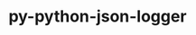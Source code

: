 ---
title: "py-python-json-logger"
layout: cache
categories: [package, develop-2023-10-15]
meta: {"versions": ["2.0.7"], "compilers": ["gcc@=11.1.0", "gcc@=11.4.0", "gcc@=9.4.0", "oneapi@=2023.2.1"], "oss": ["ubuntu20.04"], "platforms": ["linux"], "targets": ["neoverse_v1", "ppc64le", "x86_64_v3"], "stacks": ["data-vis-sdk", "e4s", "e4s-neoverse_v1", "e4s-oneapi", "e4s-power", "root"], "num_specs": 9, "num_specs_by_stack": {"root": 9, "e4s-neoverse_v1": 3, "e4s-power": 2, "data-vis-sdk": 1, "e4s": 2, "e4s-oneapi": 1}}
spec_details: [{"hash": "wwqfikckuliw4xmz3v6d2dmwxdgksxb6", "compiler": "gcc@=11.4.0", "versions": ["2.0.7"], "os": "ubuntu20.04", "platform": "linux", "target": "neoverse_v1", "variants": ["build_system=python_pip"], "stacks": ["root", "e4s-neoverse_v1"], "size": "-", "tarball": "https://binaries.spack.io/develop-2023-10-15/build_cache/linux-ubuntu20.04-neoverse_v1/gcc-11.4.0/py-python-json-logger-2.0.7/linux-ubuntu20.04-neoverse_v1-gcc-11.4.0-py-python-json-logger-2.0.7-wwqfikckuliw4xmz3v6d2dmwxdgksxb6.spack"}, {"hash": "bbu44v4rdqm4gud4y7lxs3w5mqm6mpfl", "compiler": "gcc@=11.4.0", "versions": ["2.0.7"], "os": "ubuntu20.04", "platform": "linux", "target": "neoverse_v1", "variants": ["build_system=python_pip"], "stacks": ["root", "e4s-neoverse_v1"], "size": "-", "tarball": "https://binaries.spack.io/develop-2023-10-15/build_cache/linux-ubuntu20.04-neoverse_v1/gcc-11.4.0/py-python-json-logger-2.0.7/linux-ubuntu20.04-neoverse_v1-gcc-11.4.0-py-python-json-logger-2.0.7-bbu44v4rdqm4gud4y7lxs3w5mqm6mpfl.spack"}, {"hash": "lxnfbv6xpvczv3phjfwhpfg5gzejzpnc", "compiler": "gcc@=11.4.0", "versions": ["2.0.7"], "os": "ubuntu20.04", "platform": "linux", "target": "neoverse_v1", "variants": ["build_system=python_pip"], "stacks": ["root", "e4s-neoverse_v1"], "size": "-", "tarball": "https://binaries.spack.io/develop-2023-10-15/build_cache/linux-ubuntu20.04-neoverse_v1/gcc-11.4.0/py-python-json-logger-2.0.7/linux-ubuntu20.04-neoverse_v1-gcc-11.4.0-py-python-json-logger-2.0.7-lxnfbv6xpvczv3phjfwhpfg5gzejzpnc.spack"}, {"hash": "ebs37gt4un7asvc7jya2fd5qprmzuici", "compiler": "gcc@=9.4.0", "versions": ["2.0.7"], "os": "ubuntu20.04", "platform": "linux", "target": "ppc64le", "variants": ["build_system=python_pip"], "stacks": ["e4s-power", "root"], "size": "-", "tarball": "https://binaries.spack.io/develop-2023-10-15/build_cache/linux-ubuntu20.04-ppc64le/gcc-9.4.0/py-python-json-logger-2.0.7/linux-ubuntu20.04-ppc64le-gcc-9.4.0-py-python-json-logger-2.0.7-ebs37gt4un7asvc7jya2fd5qprmzuici.spack"}, {"hash": "vhtxef5inkojl7n63pw6cuhf6kjzqjs5", "compiler": "gcc@=9.4.0", "versions": ["2.0.7"], "os": "ubuntu20.04", "platform": "linux", "target": "ppc64le", "variants": ["build_system=python_pip"], "stacks": ["e4s-power", "root"], "size": "-", "tarball": "https://binaries.spack.io/develop-2023-10-15/build_cache/linux-ubuntu20.04-ppc64le/gcc-9.4.0/py-python-json-logger-2.0.7/linux-ubuntu20.04-ppc64le-gcc-9.4.0-py-python-json-logger-2.0.7-vhtxef5inkojl7n63pw6cuhf6kjzqjs5.spack"}, {"hash": "dfpethy5mxcbvioi7qsz2geeplyq66vx", "compiler": "gcc@=11.1.0", "versions": ["2.0.7"], "os": "ubuntu20.04", "platform": "linux", "target": "x86_64_v3", "variants": ["build_system=python_pip"], "stacks": ["data-vis-sdk", "root"], "size": "-", "tarball": "https://binaries.spack.io/develop-2023-10-15/build_cache/linux-ubuntu20.04-x86_64_v3/gcc-11.1.0/py-python-json-logger-2.0.7/linux-ubuntu20.04-x86_64_v3-gcc-11.1.0-py-python-json-logger-2.0.7-dfpethy5mxcbvioi7qsz2geeplyq66vx.spack"}, {"hash": "7t3pogaplwcxwe5npaybzscmc36nn2p6", "compiler": "gcc@=11.4.0", "versions": ["2.0.7"], "os": "ubuntu20.04", "platform": "linux", "target": "x86_64_v3", "variants": ["build_system=python_pip"], "stacks": ["root", "e4s"], "size": "-", "tarball": "https://binaries.spack.io/develop-2023-10-15/build_cache/linux-ubuntu20.04-x86_64_v3/gcc-11.4.0/py-python-json-logger-2.0.7/linux-ubuntu20.04-x86_64_v3-gcc-11.4.0-py-python-json-logger-2.0.7-7t3pogaplwcxwe5npaybzscmc36nn2p6.spack"}, {"hash": "neilj2vy7o4o5m4ttdnofst2pj4n7ptb", "compiler": "gcc@=11.4.0", "versions": ["2.0.7"], "os": "ubuntu20.04", "platform": "linux", "target": "x86_64_v3", "variants": ["build_system=python_pip"], "stacks": ["root", "e4s"], "size": "-", "tarball": "https://binaries.spack.io/develop-2023-10-15/build_cache/linux-ubuntu20.04-x86_64_v3/gcc-11.4.0/py-python-json-logger-2.0.7/linux-ubuntu20.04-x86_64_v3-gcc-11.4.0-py-python-json-logger-2.0.7-neilj2vy7o4o5m4ttdnofst2pj4n7ptb.spack"}, {"hash": "povbnbd47olbhzhjfln3zffrmniirlxb", "compiler": "oneapi@=2023.2.1", "versions": ["2.0.7"], "os": "ubuntu20.04", "platform": "linux", "target": "x86_64_v3", "variants": ["build_system=python_pip"], "stacks": ["root", "e4s-oneapi"], "size": "-", "tarball": "https://binaries.spack.io/develop-2023-10-15/build_cache/linux-ubuntu20.04-x86_64_v3/oneapi-2023.2.1/py-python-json-logger-2.0.7/linux-ubuntu20.04-x86_64_v3-oneapi-2023.2.1-py-python-json-logger-2.0.7-povbnbd47olbhzhjfln3zffrmniirlxb.spack"}]
---